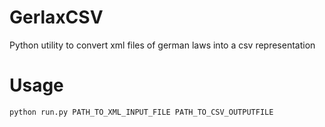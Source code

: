 # GerlaxCSV

Python utility to convert xml files of german laws into a csv representation


# Usage

```
python run.py PATH_TO_XML_INPUT_FILE PATH_TO_CSV_OUTPUTFILE
```
